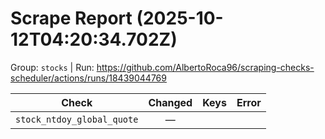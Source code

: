 # Scrape Report (2025-10-12T04:20:34.702Z)

Group: `stocks`  |  Run: https://github.com/AlbertoRoca96/scraping-checks-scheduler/actions/runs/18439044769

| Check | Changed | Keys | Error |
|---|:---:|:--|:--|
| `stock_ntdoy_global_quote` | — |  |  |
